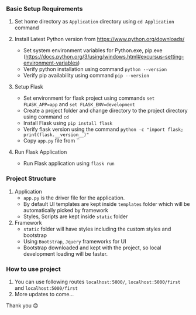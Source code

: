 ### Basic Setup Requirements
1. Set home directory as `Application` directory using `cd Application` command

2. Install Latest Python version from https://www.python.org/downloads/
    - Set system environment variables for Python.exe, pip.exe (https://docs.python.org/3/using/windows.html#excursus-setting-environment-variables)
    - Verify python installation using command `python --version`
    - Verify pip availability using command `pip --version`

3. Setup Flask
    - Set environment for flask project using commands `set FLASK_APP=app` and `set FLASK_ENV=development`
    - Create a project folder and change directory to the project directory using command `cd`
    - Install Flask using `pip install flask`
    - Verify flask version using the command `python -c "import flask; print(flask.__version__)"`
    - Copy `app.py` file from ``

4. Run Flask Application
    - Run Flask application using `flask run`
    
    
### Project Structure

1. Application
    - `app.py` is the driver file for the application.
    - By default UI templates are kept inside `templates` folder which will be automatically picked by framework
    - Styles, Scripts are kept inside `static` folder
2. Framework
    - `static` folder will have styles including the custom styles and bootstrap
    - Using `Bootstrap`, `Jquery` frameworks for UI
    - Bootstrap downloaded and kept with the project, so local development loading will be faster.

### How to use project

1. You can use following routes `localhost:5000/`, `localhost:5000/first` and `localhost:5000/first`
2. More updates to come...



Thank you :blush:

